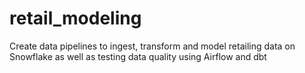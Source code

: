 # retail_modeling
Create data pipelines to ingest, transform and model retailing data on Snowflake as well as testing data quality using Airflow and dbt
